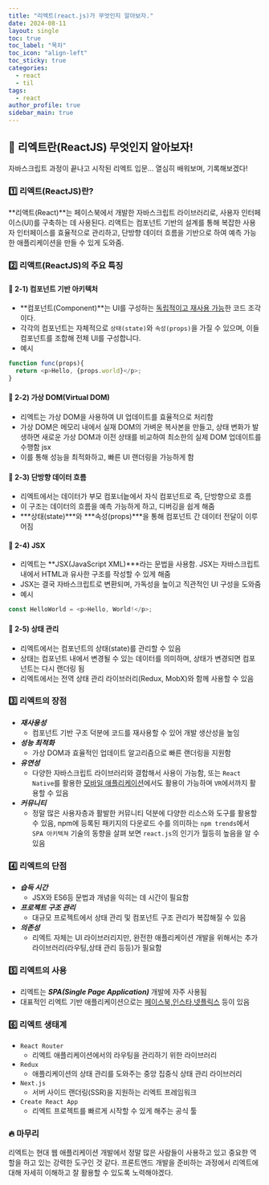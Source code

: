 ```yaml
---
title: "리엑트(react.js)가 무엇인지 알아보자."
date: 2024-08-11
layout: single
toc: true
toc_label: "목차"
toc_icon: "align-left"
toc_sticky: true
categories:
  - react
  - til
tags:
  - react
author_profile: true
sidebar_main: true
---
```



## :ledger: 리엑트란(ReactJS) 무엇인지 알아보자!
자바스크립트 과정이 끝나고 시작된 리엑트 입문... 열심히 배워보며, 기록해보겠다!

### :one: 리엑트(ReactJS)란?
**리액트(React)**는 페이스북에서 개발한 자바스크립트 라이브러리로, 사용자 인터페이스(UI)를 구축하는 데 사용된다. 리액트는 컴포넌트 기반의 설계를 통해 복잡한 사용자 인터페이스를 효율적으로 관리하고, 단방향 데이터 흐름을 기반으로 하여 예측 가능한 애플리케이션을 만들 수 있게 도와줌.

### :two: 리액트(ReactJS)의 주요 특징
#### :pushpin: 2-1) 컴포넌트 기반 아키텍처
- **컴포넌트(Component)**는 UI를 구성하는 <u>독립적이고 재사용 가능</u>한 코드 조각이다.
- 각각의 컴포넌트는 자체적으로 `상태(state)`와 `속성(props)`을 가질 수 있으며, 이들 컴포넌트를 조합해 전체 UI를 구성합니다.
- 예시<br/>
```javascript
function func(props){
  return <p>Hello, {props.world}</p>;
}
```


#### :pushpin: 2-2) 가상 DOM(Virtual DOM)
- 리엑트는 가상 DOM을 사용하여 UI 업데이트를 효율적으로 처리함
- 가상 DOM은 메모리 내에서 실재 DOM의 가벼운 복사본을 만들고, 상태 변화가 발생하면 새로운 가상 DOM과 이전 상태를 비교하여 최소한의 실제 DOM 업데이트를 수행함
jsx
- 이를 통해 성능을 최적화하고, 빠른 UI 랜더링을 가능하게 함

#### :pushpin: 2-3) 단방향 데이터 흐름
- 리엑트에서는 데이터가 부모 컴포너늩에서 자식 컴포넌트로 즉, 단방향으로 흐름
- 이 구조는 데이터의 흐름을 예측 가능하게 하고, 디버깅을 쉽게 해줌
- ***상태(state)***와 ***속성(props)***을 통해 컴포넌트 간 데이터 전달이 이루어짐

#### :pushpin: 2-4) JSX
- 리엑트는 **JSX(JavaScript XML)***라는 문법을 사용함. JSX는 자바스크립트 내에서 HTML과 유사한 구조를 작성할 수 있게 해줌
- JSX는 결국 자바스크립트로 변환되며, 가독성을 높이고 직관적인 UI 구성을 도와줌
- 예시<br/>
```javascript
const HelloWorld = <p>Hello, World!</p>;
```

#### :pushpin: 2-5) 상태 관리
- 리엑트에서는 컴포넌트의 상태(state)를 관리할 수 있음
- 상태는 컴포넌트 내에서 변경될 수 있는 데이터를 의미하며, 상태가 변경되면 컴포넌트는 다시 랜더링 됨
- 리엑트에서는 전역 상태 관리 라이브러리(Redux, MobX)와 함께 사용할 수 있음

### :three: 리엑트의 장점
- ***재사용성***
  - 컴포넌트 기반 구조 덕분에 코드를 재사용할 수 있어 개발 생산성을 높임
- ***성능 최적화***
  - 가상 DOM과 효율적인 업데이트 알고리즘으로 빠른 랜더링을 지원함
- ***유연성***
  - 다양한 자바스크립트 라이브러리와 결합해서 사용이 가능함, 또는 `React Native`를 활용한 <u>모바일 애플리케이션</u>에서도 활용이 가능하며 `VR`에서까지 활용할 수 있음
- ***커뮤니티***
  - 정말 많은 사용자층과 활발한 커뮤니티 덕분에 다양한 리소스와 도구를 활용할 수 있음, npm에 등록된 패키지의 다운로드 수를 의미하는 `npm trends`에서 `SPA 아키텍쳐` 기술의 동향을 살펴 보면 `react.js`의 인기가 월등히 높음을 알 수 있음

### :four: 리엑트의 단점
- ***습득 시간***
  - JSX와 ES6등 문법과 개념을 익히는 데 시간이 필요함
- ***프로젝트 구조 관리***
  - 대규모 프로젝트에서 상태 관리 및 컴포넌트 구조 관리가 복잡해질 수 있음
- ***의존성***
  - 리엑트 자체는 UI 라이브러리지만, 완전한 애플리케이션 개발을 위해서는 추가 라이브러리(라우팅,상태 관리 등등)가 필요함

### :five: 리엑트의 사용 
- 리엑트는 ***SPA(Single Page Application)*** 개발에 자주 사용됨
- 대표적인 리엑트 기반 애플리케이션으로는 <u>페이스북,인스타,넷플릭스</u> 등이 있음

### :six: 리엑트 생태계
- `React Router`
  - 리엑트 애플리케이션에서의 라우팅을 관리하기 위한 라이브러리
- `Redux`
  - 애플리케이션의 상태 관리를 도와주는 중앙 집중식 상태 관리 라이브러리
- `Next.js`
  - 서버 사이드 랜더링(SSR)을 지원하는 리엑트 프레임워크
- `Create React App`
  - 리엑트 프로젝트를 빠르게 시작할 수 있게 해주는 공식 툴

### :fire: 마무리
리엑트는 현대 웹 애플리케이션 개발에서 정말 많은 사람들이 사용하고 있고 중요한 역할을 하고 있는 강력한 도구인 것 같다. 프론트엔드 개발을 준비하는 과정에서 리엑트에 대해 자세히 이해하고 잘 활용할 수 있도록 노력해야겠다.